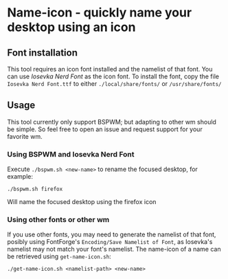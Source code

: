 # Name-icon - quickly name your desktop using an icon

## Font installation
This tool requires an icon font installed and the namelist of that font. You can use _Iosevka Nerd Font_ as the icon font.
To install the font, copy the file `Iosevka Nerd Font.ttf` to either `./local/share/fonts/` or `/usr/share/fonts/`

## Usage
This tool currently only support BSPWM; but adapting to other wm should be simple. So feel free to open an issue and request support for your favorite wm.

### Using BSPWM and Iosevka Nerd Font
Execute `./bspwm.sh <new-name>` to rename the focused desktop, for example:
```
./bspwm.sh firefox
```
Will name the focused desktop using the firefox icon

### Using other fonts or other wm
If you use other fonts, you may need to generate the namelist of that font, posibly using FontForge's `Encoding/Save Namelist of Font`, as Iosevka's namelist may not match your font's namelist.
The name-icon of a name can be retrieved using `get-name-icon.sh`:

`./get-name-icon.sh <namelist-path> <new-name>`

